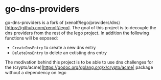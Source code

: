 # go-dns-providers

go-dns-providers is a fork of (xenolf/lego/providers/dns)[https://github.com/xenolf/lego]. The goal of this project is to decouple the dns providers from the rest of the lego project. In addition the following functions will be exposed:
  - `CreateDnsEntry` to create a new dns entry
  - `DeleteDnsEntry` to delete an extisting dns entry

The modivation behind this project is to be able to use dns challenges for the (crypto/acme)[https://godoc.org/golang.org/x/crypto/acme] package without a dependency on lego
